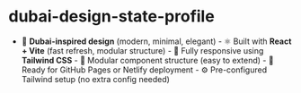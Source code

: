# dubai-design-state-profile
- 🎨 **Dubai-inspired design** (modern, minimal, elegant) - ⚛️ Built with **React + Vite** (fast refresh, modular structure) - 💅 Fully responsive using **Tailwind CSS** - 🧩 Modular component structure (easy to extend) - 📁 Ready for GitHub Pages or Netlify deployment - ⚙️ Pre-configured Tailwind setup (no extra config needed)
